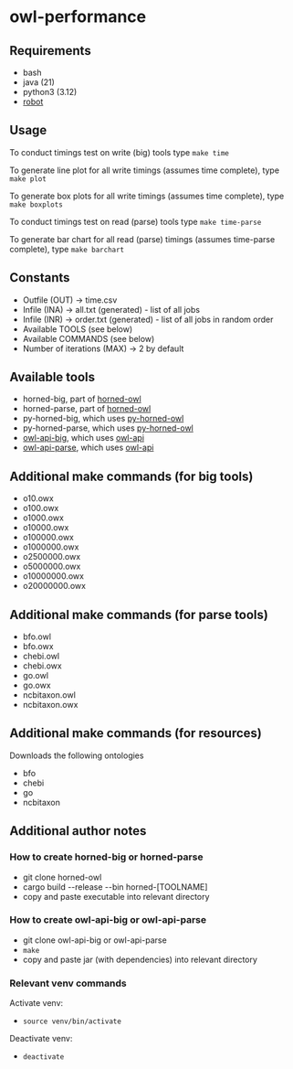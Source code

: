 # owl-performance

## Requirements

* bash
* java (21)
* python3 (3.12)
* [robot](http://robot.obolibrary.org/)

## Usage

To conduct timings test on write (big) tools type `make time`

To generate line plot for all write timings (assumes time complete), type `make plot`

To generate box plots for all write timings (assumes time complete), type `make boxplots`

To conduct timings test on read (parse) tools type `make time-parse`

To generate bar chart for all read (parse) timings (assumes time-parse complete), type `make barchart`

## Constants

* Outfile (OUT) -> time.csv
* Infile (INA) -> all.txt (generated) - list of all jobs
* Infile (INR) -> order.txt (generated) - list of all jobs in random order
* Available TOOLS (see below)
* Available COMMANDS (see below)
* Number of iterations (MAX) -> 2 by default

## Available tools

* horned-big, part of [horned-owl](https://github.com/phillord/horned-owl)
* horned-parse, part of [horned-owl](https://github.com/phillord/horned-owl)
* py-horned-big, which uses [py-horned-owl](https://github.com/ontology-tools/py-horned-owl)
* py-horned-parse, which uses [py-horned-owl](https://github.com/ontology-tools/py-horned-owl)
* [owl-api-big](https://github.com/jaydchan/owl-api-big), which uses [owl-api](https://github.com/owlcs/owlapi)
* [owl-api-parse](https://github.com/jaydchan/owl-api-parse), which uses [owl-api](https://github.com/owlcs/owlapi)

## Additional make commands (for big tools)

* o10.owx
* o100.owx
* o1000.owx
* o10000.owx
* o100000.owx
* o1000000.owx
* o2500000.owx
* o5000000.owx
* o10000000.owx
* o20000000.owx

## Additional make commands (for parse tools)

* bfo.owl
* bfo.owx
* chebi.owl
* chebi.owx
* go.owl
* go.owx
* ncbitaxon.owl
* ncbitaxon.owx

## Additional make commands (for resources)

Downloads the following ontologies

* bfo
* chebi
* go
* ncbitaxon

## Additional author notes

### How to create horned-big or horned-parse

- git clone horned-owl
- cargo build --release --bin horned-[TOOLNAME]
- copy and paste executable into relevant directory

### How to create owl-api-big or owl-api-parse

- git clone owl-api-big or owl-api-parse
- `make`
- copy and paste jar (with dependencies) into relevant directory

### Relevant venv commands

Activate venv:
- `source venv/bin/activate`

Deactivate venv:
- `deactivate`

